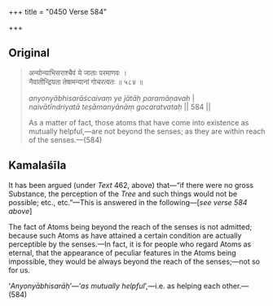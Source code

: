 +++
title = "0450 Verse 584"

+++
## Original 
>
> अन्योन्याभिसराश्चैवं ये जाताः परमाणवः ।  
> नैवातीन्द्रियता तेषामन्यानां गोचरत्वतः ॥ ५८४ ॥ 
>
> *anyonyābhisarāścaivaṃ ye jātāḥ paramāṇavaḥ* \|  
> *naivātīndriyatā teṣāmanyānāṃ gocaratvataḥ* \|\| 584 \|\| 
>
> As a matter of fact, those atoms that have come into existence as mutually helpful,—are not beyond the senses; as they are within reach of the senses.—(584)



## Kamalaśīla

It has been argued (under *Text* 462, above) that—“if there were no gross Substance, the perception of the *Tree* and such things would not be possible; etc., etc.”—This is answered in the following—[*see verse 584 above*]

The fact of Atoms being beyond the reach of the senses is not admitted; because such Atoms as have attained a certain condition are actually perceptible by the senses.—In fact, it is for people who regard Atoms as eternal, that the appearance of peculiar features in the Atoms being impossible, they would be always beyond the reach of the senses;—not so for us.

‘*Anyonyābhisarāḥ*’—‘*as mutually helpful*’,—i.e. as helping each other.—(584)


